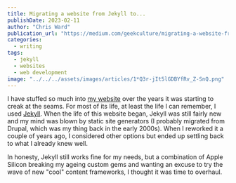```yaml
---
title: Migrating a website from Jekyll to...
publishDate: 2023-02-11
author: "Chris Ward"
publication_url: "https://medium.com/geekculture/migrating-a-website-from-jekyll-to-54f0bea3de7a"
categories:
  - writing
tags: 
  - jekyll
  - websites
  - web development
image: "../../../assets/images/articles/1*Q3r-jIt5lGDBYfRv_Z-SnQ.png"
---
```



I have stuffed so much into [my website](https://github.com/ChrisChinchilla/chrischinchilla.com) over the years it was starting to creak
at the seams. For most of its life, at least the life I can remember, I
used [Jekyll](https://jekyllrb.com). When
the life of this website began, Jekyll was still fairly new and my mind
was blown by static site generators (I probably migrated from Drupal,
which was my thing back in the early 2000s). When I reworked it a couple
of years ago, I considered other options but ended up settling back to
what I already knew well.

In honesty, Jekyll still works fine for my needs, but a combination of
Apple Silicon breaking my ageing custom gems and wanting an excuse to
try the wave of new "cool" content frameworks, I thought it was time to
overhaul.